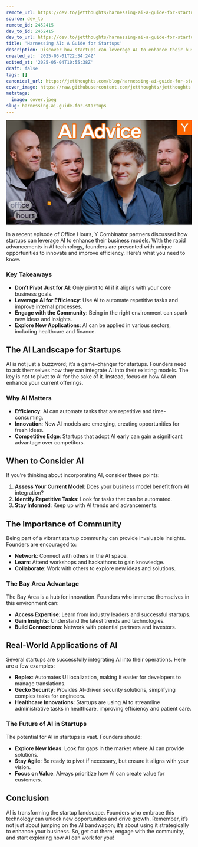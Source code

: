 ```yaml
---
remote_url: https://dev.to/jetthoughts/harnessing-ai-a-guide-for-startups-2chn
source: dev_to
remote_id: 2452415
dev_to_id: 2452415
dev_to_url: https://dev.to/jetthoughts/harnessing-ai-a-guide-for-startups-2chn
title: 'Harnessing AI: A Guide for Startups'
description: Discover how startups can leverage AI to enhance their business models. Learn about the importance of community, real-world applications, and when to consider AI integration.
created_at: '2025-05-01T22:34:24Z'
edited_at: '2025-05-04T10:55:38Z'
draft: false
tags: []
canonical_url: https://jetthoughts.com/blog/harnessing-ai-guide-for-startups/
cover_image: https://raw.githubusercontent.com/jetthoughts/jetthoughts.github.io/master/content/blog/harnessing-ai-guide-for-startups/cover.jpeg
metatags:
  image: cover.jpeg
slug: harnessing-ai-guide-for-startups
---
```

[![Harnessing AI: A Guide for Startups](file_0.jpg)](https://www.youtube.com/watch?v=7Kt9ugD3bGQ)

In a recent episode of Office Hours, Y Combinator partners discussed how startups can leverage AI to enhance their business models. With the rapid advancements in AI technology, founders are presented with unique opportunities to innovate and improve efficiency. Here’s what you need to know.

### Key Takeaways

*   **Don’t Pivot Just for AI**: Only pivot to AI if it aligns with your core business goals.
*   **Leverage AI for Efficiency**: Use AI to automate repetitive tasks and improve internal processes.
*   **Engage with the Community**: Being in the right environment can spark new ideas and insights.
*   **Explore New Applications**: AI can be applied in various sectors, including healthcare and finance.

## The AI Landscape for Startups

AI is not just a buzzword; it’s a game-changer for startups. Founders need to ask themselves how they can integrate AI into their existing models. The key is not to pivot to AI for the sake of it. Instead, focus on how AI can enhance your current offerings.

### Why AI Matters

*   **Efficiency**: AI can automate tasks that are repetitive and time-consuming.
*   **Innovation**: New AI models are emerging, creating opportunities for fresh ideas.
*   **Competitive Edge**: Startups that adopt AI early can gain a significant advantage over competitors.

## When to Consider AI

If you’re thinking about incorporating AI, consider these points:

1.  **Assess Your Current Model**: Does your business model benefit from AI integration?
2.  **Identify Repetitive Tasks**: Look for tasks that can be automated.
3.  **Stay Informed**: Keep up with AI trends and advancements.

## The Importance of Community

Being part of a vibrant startup community can provide invaluable insights. Founders are encouraged to:

*   **Network**: Connect with others in the AI space.
*   **Learn**: Attend workshops and hackathons to gain knowledge.
*   **Collaborate**: Work with others to explore new ideas and solutions.

### The Bay Area Advantage

The Bay Area is a hub for innovation. Founders who immerse themselves in this environment can:

*   **Access Expertise**: Learn from industry leaders and successful startups.
*   **Gain Insights**: Understand the latest trends and technologies.
*   **Build Connections**: Network with potential partners and investors.

## Real-World Applications of AI

Several startups are successfully integrating AI into their operations. Here are a few examples:

*   **Replex**: Automates UI localization, making it easier for developers to manage translations.
*   **Gecko Security**: Provides AI-driven security solutions, simplifying complex tasks for engineers.
*   **Healthcare Innovations**: Startups are using AI to streamline administrative tasks in healthcare, improving efficiency and patient care.

### The Future of AI in Startups

The potential for AI in startups is vast. Founders should:

*   **Explore New Ideas**: Look for gaps in the market where AI can provide solutions.
*   **Stay Agile**: Be ready to pivot if necessary, but ensure it aligns with your vision.
*   **Focus on Value**: Always prioritize how AI can create value for customers.

## Conclusion

AI is transforming the startup landscape. Founders who embrace this technology can unlock new opportunities and drive growth. Remember, it’s not just about jumping on the AI bandwagon; it’s about using it strategically to enhance your business. So, get out there, engage with the community, and start exploring how AI can work for you!